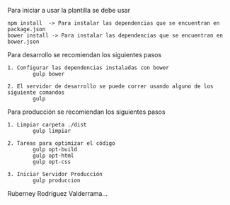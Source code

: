 Para iniciar a usar la plantilla se debe usar
    
    npm install  -> Para instalar las dependencias que se encuentran en package.json
    bower install -> Para instalar las dependencias que se encuentran en bower.json

Para desarrollo se recomiendan los siguientes pasos

    1. Configurar las dependencias instaladas con bower
            gulp bower

    2. El servidor de desarrollo se puede correr usando alguno de los siguiente comandos
            gulp

Para producción se recomiendan los siguientes pasos

    1. Limpiar carpeta ./dist
            gulp limpiar

    2. Tareas para optimizar el código
            gulp opt-build
            gulp opt-html
            gulp opt-css

    3. Iniciar Servidor Producción
            gulp produccion




Ruberney Rodríguez Valderrama...